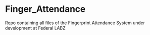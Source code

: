 # Finger_Attendance
Repo containing all files of the Fingerprint Attendance System under development at Federal LABZ
